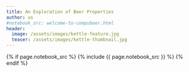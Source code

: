 ```yaml
---
title: An Exploration of Beer Properties
author: us
#notebook_src: welcome-to-compubeer.html
header:
  image: /assets/images/kettle-feature.jpg
  teaser: /assets/images/kettle-thumbnail.jpg
---
```



{% if page.notebook_src %}
  {% include {{ page.notebook_src }} %}
{% endif %}
